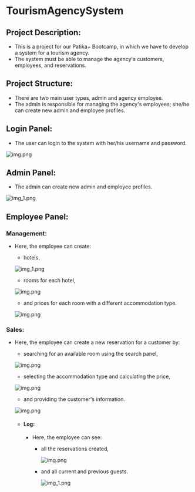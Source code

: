 # TourismAgencySystem

## Project Description:
- This is a project for our Patika+ Bootcamp, in which we have to develop a system for a tourism agency.
- The system must be able to manage the agency's customers, employees, and reservations.

## Project Structure:
- There are two main user types, admin and agency employee.
- The admin is responsible for managing the agency's employees; she/he can create new admin and employee profiles.

## Login Panel:
- The user can login to the system with her/his username and password.

![img.png](login.png)

## Admin Panel:
- The admin can create new admin and employee profiles.

![img_1.png](admin.png)

## Employee Panel:

### Management:
 
- Here, the employee can create:
  - hotels,
  
  ![img_1.png](employee.png)
  - rooms for each hotel,
  
  ![img.png](room.png)
  - and prices for each room with a different accommodation type.
  
  ![img.png](price.png)

### Sales:
 
- Here, the employee can create a new reservation for a customer by:
  - searching for an available room using the search panel,
  
  ![img.png](search.png)
  - selecting the accommodation type and calculating the price,
  
  ![img.png](reservation.png)
  - and providing the customer's information.
  
  ![img.png](guest.png)
  
  - #### Log:
    - Here, the employee can see:
      - all the reservations created,
    
        ![img.png](logres.png)
      - and all current and previous guests.

        ![img_1.png](logguest.png)